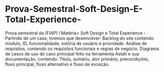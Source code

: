 # Prova-Semestral-Soft-Design-E-Total-Experience-
Prova semestral da (FIAP) I Matéria> Soft Design e Total Experience - Partindo de um case, tivemos que desenvolver: Backlog do site contendo módulo, ID,  funcionalidade, estória de usuário e prioridade. Análise de requisitos, contendo os requisitos funcionais e regras de negócio. Diagrama de casos de uso do caso principal feito na ferramenta Astah e sua documentação, contendo: Título, sumário, ator primário, precondições, fluxo principal, fluxo alternativo e fluxo de exceção.

